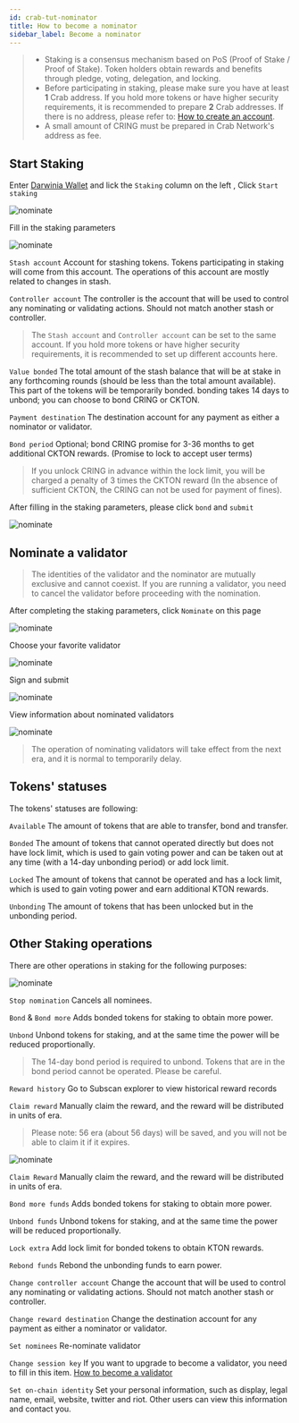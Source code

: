 ```yaml
---
id: crab-tut-nominator
title: How to become a nominator
sidebar_label: Become a nominator
---
```


> - Staking is a consensus mechanism based on PoS (Proof of Stake / Proof of Stake). Token holders obtain rewards and benefits through pledge, voting, delegation, and locking.  
> - Before participating in staking, please make sure you have at least **1** Crab address. If you hold more tokens or have higher security requirements, it is recommended to prepare **2** Crab addresses. If there is no address, please refer to: [How to create an account](crab-tut-create-account.md).  
> - A small amount of CRING must be prepared in Crab Network's address as fee.


## Start Staking

Enter [Darwinia Wallet](https://apps.darwinia.network) and lick the `Staking` column on the left , Click `Start staking`

![nominate](assets/tut/nominator/n1.png)

Fill in the staking parameters 

![nominate](assets/tut/nominator/n2.png)

`Stash account` Account for stashing tokens. Tokens participating in staking will come from this account. The operations of this account are mostly related to changes in stash.

`Controller account`  The controller is the account that will be used to control any nominating or validating actions. Should not match another stash or controller.

 > The `Stash account` and `Controller account` can be set to the same account. If you hold more tokens or have higher security requirements, it is recommended to set up different accounts here.

`Value bonded` The total amount of the stash balance that will be at stake in any forthcoming rounds (should be less than the total amount available).  This part of the tokens will be temporarily bonded. bonding takes 14 days to unbond; you can choose to bond CRING or CKTON.

`Payment destination` The destination account for any payment as either a nominator or validator.

`Bond period` Optional; bond CRING promise for 3-36 months to get additional CKTON rewards. (Promise to lock to accept user terms)

 > If you unlock CRING in advance within the lock limit, you will be charged  a penalty of 3 times the CKTON reward (In the absence of sufficient CKTON, the CRING can not be used for payment of fines).

After filling in the staking parameters, please click `bond` and `submit`

![nominate](assets/tut/nominator/n3.png)

## Nominate a validator

> The identities of the validator and the nominator are mutually exclusive and cannot coexist. If you are running a validator, you need to cancel the validator before proceeding with the nomination.

After completing the staking parameters, click `Nominate` on this page

![nominate](assets/tut/nominator/n4.png)

Choose your favorite validator

![nominate](assets/tut/nominator/n5.png)

Sign and submit

![nominate](assets/tut/nominator/n6.png)

View information about nominated validators

![nominate](assets/tut/nominator/n7.png)

> The operation of nominating validators will take effect from the next era, and it is normal to temporarily delay.

## Tokens' statuses

The tokens' statuses are following:

`Available` The amount of tokens that are able to transfer, bond and transfer.

`Bonded` The amount of tokens that cannot operated directly but does not have lock limit, which is used to gain voting power and can be taken out at any time (with a 14-day unbonding period) or add lock limit.

`Locked` The amount of tokens that cannot be operated and has a lock limit, which is used to gain voting power and earn additional KTON rewards.

`Unbonding` The amount of tokens that has been unlocked but in the unbonding period.

## Other Staking operations

There are other operations in staking for the following purposes:

![nominate](assets/tut/nominator/n8.png)

`Stop nomination` Cancels all nominees.

`Bond` & `Bond more` Adds bonded tokens for staking to obtain more power.

`Unbond` Unbond tokens for staking, and at the same time the power will be reduced proportionally.

 > The 14-day bond period is required to unbond. Tokens that are in the bond period cannot be operated. Please be careful.

`Reward history` Go to Subscan explorer to view historical reward records

`Claim reward` Manually claim the reward, and the reward will be distributed in units of era.

> Please note: 56 era (about 56 days) will be saved, and you will not be able to claim it if it expires.

![nominate](assets/tut/nominator/n9.png)

`Claim Reward` Manually claim the reward, and the reward will be distributed in units of era.

`Bond more funds` Adds bonded tokens for staking to obtain more power.

`Unbond funds` Unbond tokens for staking, and at the same time the power will be reduced proportionally. 

`Lock extra` Add lock limit for bonded tokens to obtain KTON rewards.

`Rebond funds` Rebond the unbonding funds to earn power.

`Change controller account` Change the account  that will be used to control any nominating or validating actions. Should not match another stash or controller.

`Change reward destination` Change the destination account for any payment as either a nominator or validator.

`Set nominees` Re-nominate validator

`Change session key` If you want to upgrade to become a validator, you need to fill in this item. [How to become a validator](crab-tut-validator.md)

`Set on-chain identity` Set your personal information, such as display, legal name, email, website, twitter and riot. Other users can view this information and contact you.

